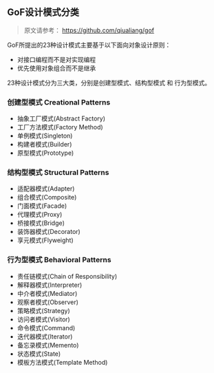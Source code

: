 ## GoF设计模式分类
> 原文请参考： https://github.com/qiualiang/gof

GoF所提出的23种设计模式主要基于以下面向对象设计原则：
* 对接口编程而不是对实现编程
* 优先使用对象组合而不是继承

23种设计模式分为三大类，分别是<red>创建型模式</red>、<red>结构型模式</red> 和 <red>行为型模式</red>。

### 创建型模式 Creational Patterns
* 抽象工厂模式(Abstract Factory)
* 工厂方法模式(Factory Method)
* 单例模式(Singleton)
* 构建者模式(Builder)
* 原型模式(Prototype)

### 结构型模式 Structural Patterns
* 适配器模式(Adapter)
* 组合模式(Composite)
* 门面模式(Facade)
* 代理模式(Proxy)
* 桥接模式(Bridge)
* 装饰器模式(Decorator)
* 享元模式(Flyweight)

### 行为型模式 Behavioral Patterns
* 责任链模式(Chain of Responsibility)
* 解释器模式(Interpreter)
* 中介者模式(Mediator)
* 观察者模式(Observer)
* 策略模式(Strategy)
* 访问者模式(Visitor)
* 命令模式(Command)
* 迭代器模式(Iterator)
* 备忘录模式(Memento)
* 状态模式(State)
* 模板方法模式(Template Method)


